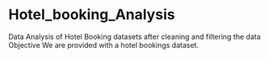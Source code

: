 # Hotel_booking_Analysis
Data Analysis of Hotel Booking datasets after cleaning and filtering the data
Objective
We are provided with a hotel bookings dataset.


